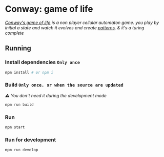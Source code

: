 # Conway: game of life

_[Conway's game of life](https://en.wikipedia.org/wiki/Conway's_Game_of_Life) is a non player cellular automaton game. you play by initial a state and watch it evolves and create [patterns](https://en.wikipedia.org/wiki/Conway%27s_Game_of_Life#Examples_of_patterns). & it's a turing complete_

## Running

### Install dependencies `Only once`

```bash
npm install # or npm i
```

### Build `Only once. or when the source are updated`

_⚠️ You don't need it during the development mode_

```bash
npm run build
```

### Run

```bash
npm start
```

### Run for development

```bash
npm run develop
```
